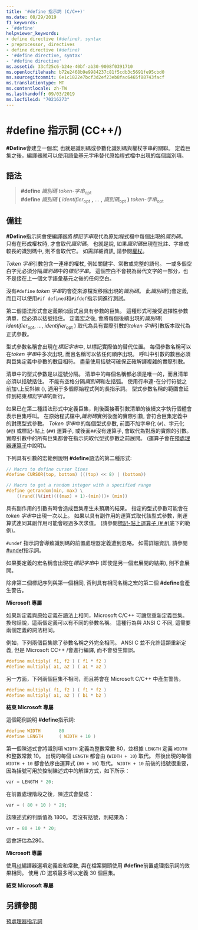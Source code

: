 ```yaml
---
title: '#define 指示詞 (C/C++)'
ms.date: 08/29/2019
f1_keywords:
- '#define'
helpviewer_keywords:
- define directive (#define), syntax
- preprocessor, directives
- define directive (#define)
- '#define directive, syntax'
- '#define directive'
ms.assetid: 33cf25c6-b24e-40bf-ab30-9008f0391710
ms.openlocfilehash: b72e2468b9e9984237c81f5cdb3c5691fe95cbd0
ms.sourcegitcommit: 6e1c1822e7bcf3d2ef23eb8fac6465f88743facf
ms.translationtype: MT
ms.contentlocale: zh-TW
ms.lasthandoff: 09/03/2019
ms.locfileid: "70216273"
---
```

# <a name="define-directive-cc"></a>#define 指示詞 (CC++/)

**#Define**會建立一個*宏*, 也就是識別碼或參數化識別碼與權杖字串的關聯。 定義巨集之後，編譯器就可以使用語彙基元字串替代原始程式檔中出現的每個識別項。

## <a name="syntax"></a>語法

> **#define** *識別碼* *token-字串*<sub>opt</sub>\
> **#define** *識別碼* **(** *identifier*<sub>opt</sub> **,** ... **,** *識別碼*<sub>opt</sub> **)** *token-字串*<sub>opt</sub>

## <a name="remarks"></a>備註

**#Define**指示詞會使編譯器將*標記字串*取代為原始程式檔中每個出現的*識別碼*。 只有在形成權杖時, 才會取代*識別碼*。 也就是說, 如果*識別碼*出現在批註、字串或較長的識別碼中, 則不會取代它。 如需詳細資訊, 請參閱[權杖](../cpp/tokens-cpp.md)。

*Token 字串*引數包含一連串的權杖, 例如關鍵字、常數或完整的語句。 一或多個空白字元必須分隔*識別碼*中的*標記字串*。 這個空白不會視為替代文字的一部分，也不是接在上一個文字語彙基元之後的任何空白。

沒有`#define` *token 字串*的會從來源檔案移除出現的*識別碼*。 此*識別碼*仍會定義, 而且可以使用`#if defined`和`#ifdef`指示詞進行測試。

第二個語法形式會定義類似函式且具有參數的巨集。 這種形式可接受選擇性參數清單，但必須以括號括住。 定義宏之後, 會將每個後續出現的*識別碼*( *identifier*<sub>opt</sub>, ..., *identifier*<sub>opt</sub> ) 取代為具有實際引數的*token 字串*引數版本取代為正式參數。

型式參數名稱會出現在*標記字串*中, 以標記實際值的替代位置。 每個參數名稱可以在*token 字串*中多次出現, 而且名稱可以依任何順序出現。 呼叫中引數的數目必須與巨集定義中參數的數目相符。 盡量使用括號可確保正確解譯複雜的實際引數。

清單中的型式參數是以逗號分隔。 清單中的每個名稱都必須是唯一的，而且清單必須以括號括住。 不能有空格分隔*識別碼*和左括弧。 使用行串連-在分行符號之前加`\`上反斜線 (), 適用于多個原始程式列的長指示詞。 型式參數名稱的範圍會延伸到結束*標記字串*的新行。

如果已在第二種語法形式中定義巨集，則後面接著引數清單的後續文字執行個體會表示巨集呼叫。 在原始程式檔中,*識別碼*實例後面的實際引數, 會符合巨集定義中的對應型式參數。 *Token 字串*中的每個型式參數, 前面不加字串化 (`#`)、字元化 (`#@`) 或標記-貼上 (`##`) 運算子, 或後面`##`沒有運算子, 會取代為對應的實際的引數。 實際引數中的所有巨集都會在指示詞取代型式參數之前展開。 (運算子會在[預處理器運算子](../preprocessor/preprocessor-operators.md)中說明)。

下列具有引數的宏範例說明 **#define**語法的第二種形式:

```C
// Macro to define cursor lines
#define CURSOR(top, bottom) (((top) << 8) | (bottom))

// Macro to get a random integer with a specified range
#define getrandom(min, max) \
    ((rand()%(int)(((max) + 1)-(min)))+ (min))
```

具有副作用的引數有時會造成巨集產生未預期的結果。 指定的型式參數可能會在*token 字串*中出現一次以上。 如果以具有副作用的運算式取代該型式參數，則運算式連同其副作用可能會經過多次求值。 (請參閱[標記-貼上運算子 (# #)](../preprocessor/token-pasting-operator-hash-hash.md)底下的範例)。

`#undef` 指示詞會導致識別碼的前置處理器定義遭到忽略。 如需詳細資訊, 請參閱[#undef](../preprocessor/hash-undef-directive-c-cpp.md)指示詞。

如果要定義的宏名稱會出現在*標記字串*中 (即使是另一個宏展開的結果), 則不會展開。

除非第二個標記序列與第一個相同, 否則具有相同名稱之宏的第二個 **#define**會產生警告。

**Microsoft 專屬**

如果新定義與原始定義在語法上相同，Microsoft C/C++ 可讓您重新定義巨集。 換句話說，這兩個定義可以有不同的參數名稱。 這種行為與 ANSI C 不同, 這需要兩個定義的詞法相同。

例如，下列兩個巨集除了參數名稱之外完全相同。 ANSI C 並不允許這類重新定義, 但是 Microsoft CC++ /會進行編譯, 而不會發生錯誤。

```C
#define multiply( f1, f2 ) ( f1 * f2 )
#define multiply( a1, a2 ) ( a1 * a2 )
```

另一方面，下列兩個巨集不相同，而且將會在 Microsoft C/C++ 中產生警告。

```C
#define multiply( f1, f2 ) ( f1 * f2 )
#define multiply( a1, a2 ) ( b1 * b2 )
```

**結束 Microsoft 專屬**

這個範例說明 **#define**指示詞:

```C
#define WIDTH       80
#define LENGTH      ( WIDTH + 10 )
```

第一個陳述式會將識別項 `WIDTH` 定義為整數常數 80，並根據 `LENGTH` 定義 `WIDTH` 和整數常數 10。 出現的每個 `LENGTH` 都會由 (`WIDTH + 10`) 取代。 然後出現的每個 `WIDTH + 10` 都會依序由運算式 (`80 + 10`) 取代。 `WIDTH + 10` 前後的括號很重要，因為括號可用於控制陳述式中的解譯方式，如下所示：

```C
var = LENGTH * 20;
```

在前置處理階段之後，陳述式會變成：

```C
var = ( 80 + 10 ) * 20;
```

該陳述式的判斷值為 1800。 若沒有括號，則結果為：

```C
var = 80 + 10 * 20;
```

這會評估為280。

**Microsoft 專屬**

使用[/d](../build/reference/d-preprocessor-definitions.md)編譯器選項定義宏和常數, 與在檔案開頭使用 **#define**前置處理指示詞的效果相同。 使用 /D 選項最多可以定義 30 個巨集。

**結束 Microsoft 專屬**

## <a name="see-also"></a>另請參閱

[預處理器指示詞](../preprocessor/preprocessor-directives.md)
